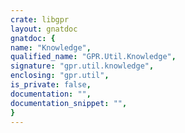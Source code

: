 ```yaml
---
crate: libgpr
layout: gnatdoc
gnatdoc: {
name: "Knowledge",
qualified_name: "GPR.Util.Knowledge",
signature: "gpr.util.knowledge",
enclosing: "gpr.util",
is_private: false,
documentation: "",
documentation_snippet: "",
}
---
```

